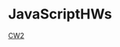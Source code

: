 # JavaScriptHWs

<a href="https://merveyavuz.github.io/JavaScriptHWs/Array%20Demo.html" rel="nofollow">CW2</a></p>
